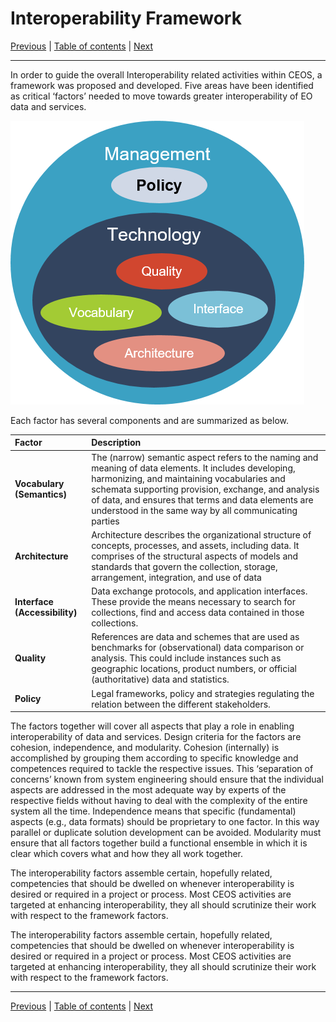 # Interoperability Framework

[Previous](Framework.md) | [Table of contents](README.md) | [Next](Vocabulary.md)
***

In order to guide the overall Interoperability related activities within CEOS, a framework was proposed and developed.
Five areas have been identified as critical ‘factors’ needed to move towards greater interoperability of EO data and services.

![Interoperability factors diagram](images/interoperability-factors.png)

Each factor has several components and are summarized as below.

| Factor | Description |
| :---- | :---- |
| **Vocabulary (Semantics)** | The (narrow) semantic aspect refers to the naming and meaning of data elements. It includes developing, harmonizing, and maintaining vocabularies and schemata supporting provision, exchange, and analysis of data, and ensures that terms and data elements are understood in the same way by all communicating parties |
| **Architecture** | Architecture describes the organizational structure of concepts, processes, and assets, including data. It comprises of the structural aspects of models and standards that govern the collection, storage, arrangement, integration, and use of data |
| **Interface (Accessibility)** | Data exchange protocols, and application interfaces. These provide the means necessary to search for collections, find and access data contained in those collections. |
| **Quality** | References are data and schemes that are used as benchmarks for (observational) data comparison or analysis. This could include instances such as geographic locations, product numbers, or official (authoritative) data and statistics. |
| **Policy** | Legal frameworks, policy and strategies regulating the relation between the different stakeholders. |

The factors together will cover all aspects that play a role in enabling interoperability of data and services. Design criteria for the
factors are cohesion, independence, and modularity. Cohesion (internally) is accomplished by grouping them according to specific knowledge
and competences required to tackle the respective issues. This ‘separation of concerns’ known from system engineering should ensure that
the individual aspects are addressed in the most adequate way by experts of the respective fields without having to deal with the complexity
of the entire system all the time. Independence means that specific (fundamental) aspects (e.g., data formats) should be proprietary to one
factor. In this way parallel or duplicate solution development can be avoided. Modularity must ensure that all factors together build a
functional ensemble in which it is clear which covers what and how they all work together.

The interoperability factors assemble certain, hopefully related, competencies that should be dwelled on whenever interoperability is
desired or required in a project or process. Most CEOS activities are targeted at enhancing interoperability, they all should scrutinize
their work with respect to the framework factors.

The interoperability factors assemble certain, hopefully related, competencies that should be dwelled on whenever
interoperability is desired or required in a project or process. Most CEOS activities are targeted at enhancing
interoperability, they all should scrutinize their work with respect to the framework factors.

***
[Previous](Framework.md) | [Table of contents](README.md) | [Next](Vocabulary.md)
